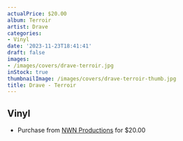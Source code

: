 ```yaml
---
actualPrice: $20.00
album: Terroir
artist: Drave
categories:
- Vinyl
date: '2023-11-23T18:41:41'
draft: false
images:
- /images/covers/drave-terroir.jpg
inStock: true
thumbnailImage: /images/covers/drave-terroir-thumb.jpg
title: Drave - Terroir
---
```


## Vinyl
* Purchase from [NWN Productions](http://shop.nwnprod.com/index.php?route=product/product&path=75&product_id=40949&sort=pd.name&order=ASC) for $20.00
